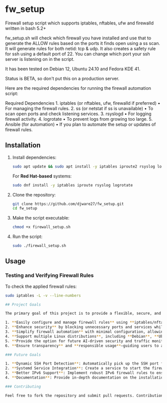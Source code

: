 # fw_setup
Firewall setup script which supports iptables, nftables, ufw and firewalld written in bash 5.2+

fw_setup.sh will check which firewall you have installed and use that to generate the ALLOW rules based on the ports it finds
open using a ss scan.  It will generate rules for both netid: tcp & udp.  It also creates a safety rule for ssh using a default port
of 22.  You can change which port your ssh server is listening on in the script.  

It has been tested on Debian 12, Ubuntu 24.10 and Fedora KDE 41.

Status is BETA, so don't put this on a production server.

Here are the required dependencies for running the firewall automation script:

Required Dependencies
	1.	iptables (or nftables, ufw, firewalld if preferred)
	•	For managing the firewall rules.
	2.	ss (or netstat if ss is unavailable)
	•	To scan open ports and check listening services.
	3.	rsyslogd
	•	For logging firewall activity.
	4.	logrotate
	•	To prevent logs from growing too large.
	5.	Ansible (for automation)
	•	If you plan to automate the setup or updates of firewall rules.

## Installation

1. Install dependencies:
    ```bash
    sudo apt update && sudo apt install -y iptables iproute2 rsyslog logrotate
    ```
    For **Red Hat-based** systems:
    ```bash
    sudo dnf install -y iptables iproute rsyslog logrotate
    ```

2. Clone the repository:
    ```bash
    git clone https://github.com/djware27/fw_setup.git
    cd fw_setup
    ```

3. Make the script executable:
    ```bash
    chmod +x firewall_setup.sh
    ```

4. Run the script:
    ```bash
    sudo ./firewall_setup.sh
    ```

## Usage

### **Testing and Verifying Firewall Rules**

To check the applied firewall rules:
```bash
sudo iptables -L -v --line-numbers

## Project Goals

The primary goal of this project is to provide a flexible, secure, and automated firewall setup for **Linux-based systems**. The script is designed to help users:

1. **Easily configure and manage firewall rules** using **iptables/nftables**, **UFW**, or **Firewalld**.
2. **Enhance security** by blocking unnecessary ports and services while enabling logging and real-time monitoring.
3. **Simplify firewall automation** with minimal configuration, allowing for easy integration into both test and production environments.
4. **Support multiple Linux distributions**, including **Debian**, **Ubuntu**, **Fedora**, and more.
5. **Provide the option for future AI-driven security and traffic monitoring** to make rule configuration even smarter.
6. **Ensure transparency** and **responsible usage**—guiding users to avoid locking themselves out or breaking their systems.

### Future Goals

1. **Dynamic SSH Port Detection**: Automatically pick up the SSH port from `/etc/sshd_config` or `ssh_config.d`.
2. **Systemd Service Integration**: Create a service to start the firewall and remove the rules when the service is stopped.
3. **Better IPv6 Support**: Implement robust IPv6 firewall rules to ensure the system is secure across both IPv4 and IPv6 traffic.
4. **Documentation**: Provide in-depth documentation on the installation, usage, and customization of the script for different use cases.

### Contributing

Feel free to fork the repository and submit pull requests. Contributions are welcome, especially for new features, bug fixes, and improvements. Please make sure to test your changes before submitting them!
